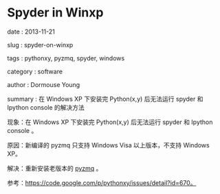 Spyder in Winxp
===============

date
:   2013-11-21

slug
:   spyder-on-winxp

tags
:   pythonxy, pyzmq, spyder, windows

category
:   software

author
:   Dormouse Young

summary
:   在 Windows XP 下安装完 Python(x,y) 后无法运行 spyder 和 Ipython
    console 的解决方法

现象：在 Windows XP 下安装完 Python(x,y) 后无法运行 spyder 和 Ipython
console 。

原因：新编译的 pyzmq 只支持 Windows Visa 以上版本，不支持 Windows XP。

解决：重新安装老版本的
[pyzmq](https://pythonxy.googlecode.com/files/pyzmq-13.0.2-4_py27.exe)
。

参考：https://code.google.com/p/pythonxy/issues/detail?id=670。
